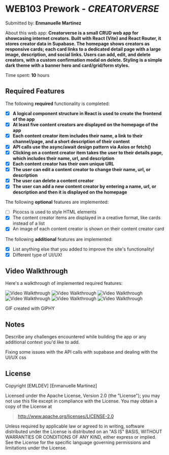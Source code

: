 # WEB103 Prework - _CREATORVERSE_

Submitted by: **Enmanuelle Martinez**

About this web app: **Creatorverse is a small CRUD web app for showcasing internet creators. Built with React (Vite) and React Router, it stores creator data in Supabase. The homepage shows creators as responsive cards; each card links to a dedicated detail page with a large image, description, and social links. Users can add, edit, and delete creators, with a custom confirmation modal on delete. Styling is a simple dark theme with a banner hero and card/grid/form styles.**

Time spent: **10** hours

## Required Features

The following **required** functionality is completed:

- [x] **A logical component structure in React is used to create the frontend of the app**
- [x] **At least five content creators are displayed on the homepage of the app**
- [x] **Each content creator item includes their name, a link to their channel/page, and a short description of their content**
- [x] **API calls use the async/await design pattern via Axios or fetch()**
- [x] **Clicking on a content creator item takes the user to their details page, which includes their name, url, and description**
- [x] **Each content creator has their own unique URL**
- [x] **The user can edit a content creator to change their name, url, or description**
- [x] **The user can delete a content creator**
- [x] **The user can add a new content creator by entering a name, url, or description and then it is displayed on the homepage**

The following **optional** features are implemented:

- [ ] Picocss is used to style HTML elements
- [x] The content creator items are displayed in a creative format, like cards instead of a list
- [x] An image of each content creator is shown on their content creator card

The following **additional** features are implemented:

- [x] List anything else that you added to improve the site's functionality!
- [x] Different type of UI/UX!

## Video Walkthrough

Here's a walkthrough of implemented required features:

<img src='https://github.com/user-attachments/assets/fc96cbb4-2076-431f-ad9e-74aee655981a' title='Video Walkthrough' width='' alt='Video Walkthrough' />
<img src='https://github.com/user-attachments/assets/a8b6d898-f3f1-474d-b010-c179f614515d' title='Video Walkthrough' width='' alt='Video Walkthrough' />
<img src='https://github.com/user-attachments/assets/54845df6-275d-4b3b-b03d-c28d26d87d4e' title='Video Walkthrough' width='' alt='Video Walkthrough' />
<img src='https://github.com/user-attachments/assets/a58d04ab-a8f8-4af7-9684-5aa9b3e881b5' title='Video Walkthrough' width='' alt='Video Walkthrough' />
<img src='https://github.com/user-attachments/assets/b056014e-2710-497c-885e-bfbb05b495f3' title='Video Walkthrough' width='' alt='Video Walkthrough' />
<img src='https://github.com/user-attachments/assets/e713e323-7cba-4628-ac3f-360b67a1c7e2' title='Video Walkthrough' width='' alt='Video Walkthrough' />

<!-- Replace this with whatever GIF tool you used! -->

GIF created with GIPHY

<!-- Recommended tools:
[Kap](https://getkap.co/) for macOS
[ScreenToGif](https://www.screentogif.com/) for Windows
[peek](https://github.com/phw/peek) for Linux. -->

## Notes

Describe any challenges encountered while building the app or any additional context you'd like to add.

Fixing some issues with the API calls with supabase and dealing with the UI/UX css

## License

Copyright [EMLDEV] [Enmanuelle Martinez]

Licensed under the Apache License, Version 2.0 (the "License"); you may not use this file except in compliance with the License. You may obtain a copy of the License at

> http://www.apache.org/licenses/LICENSE-2.0

Unless required by applicable law or agreed to in writing, software distributed under the License is distributed on an "AS IS" BASIS, WITHOUT WARRANTIES OR CONDITIONS OF ANY KIND, either express or implied. See the License for the specific language governing permissions and limitations under the License.
